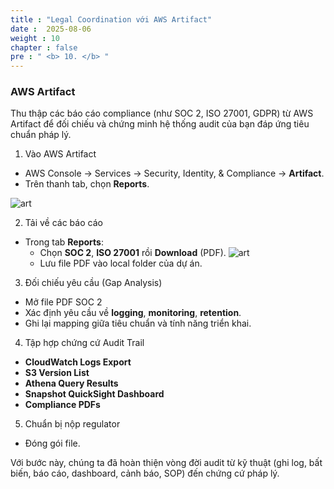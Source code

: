 ```yaml
---
title : "Legal Coordination với AWS Artifact"
date :  2025-08-06
weight : 10 
chapter : false
pre : " <b> 10. </b> "
---
```

### AWS Artifact
Thu thập các báo cáo compliance (như SOC 2, ISO 27001, GDPR) từ AWS Artifact để đối chiếu và chứng minh hệ thống audit của bạn đáp ứng tiêu chuẩn pháp lý.

1. Vào AWS Artifact

- AWS Console → Services → Security, Identity, & Compliance → **Artifact**.
- Trên thanh tab, chọn **Reports**.

![art](/images/10.art/001.png) 

2. Tải về các báo cáo 
-   Trong tab **Reports**:
    + Chọn **SOC 2**, **ISO 27001** rồi **Download** (PDF).
![art](/images/10.art/002.png) 
    + Lưu file PDF vào local folder của dự án.

3. Đối chiếu yêu cầu (Gap Analysis)
- Mở file PDF SOC 2
- Xác định yêu cầu về **logging**, **monitoring**, **retention**.
- Ghi lại mapping giữa tiêu chuẩn và tính năng triển khai.

4. Tập hợp chứng cứ Audit Trail
- **CloudWatch Logs Export**
- **S3 Version List**
- **Athena Query Results**
- **Snapshot QuickSight Dashboard**
- **Compliance PDFs**

5. Chuẩn bị nộp regulator

- Đóng gói file. 

Với bước này, chúng ta đã hoàn thiện vòng đời audit từ kỹ thuật (ghi log, bất biến, báo cáo, dashboard, cảnh báo, SOP) đến chứng cứ pháp lý.


